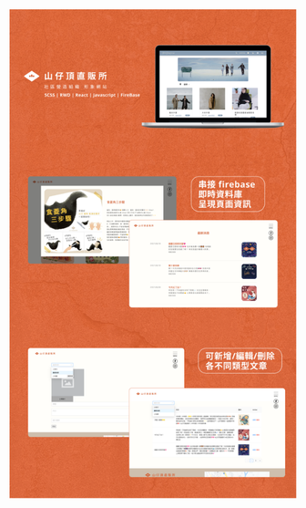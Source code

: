 <img src="https://raw.githubusercontent.com/C107165108/daliao-web/main/src/pic/detail.png" alt="瀏覽github-repository"/>
